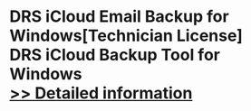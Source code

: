 # DRS iCloud Email Backup for Windows[Technician License]<br />DRS iCloud Backup Tool for Windows<br />[>> Detailed information](https://secure.shareit.com/shareit/product.html?productid=301004409&affiliateid=200057808)